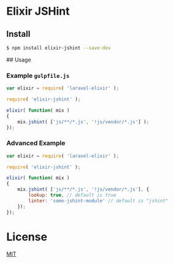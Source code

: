 # Elixir JSHint

## Install

```bash
$ npm install elixir-jshint --save-dev
```

## Usage

### Example `gulpfile.js`

```js
var elixir = require( 'laravel-elixir' );

require( 'elixir-jshint' );

elixir( function( mix )
{
    mix.jshint( ['js/**/*.js', '!js/vendor/*.js'] );
});
```

### Advanced Example

```js
var elixir = require( 'laravel-elixir' );

require( 'elixir-jshint' );

elixir( function( mix )
{
    mix.jshint( ['js/**/*.js', '!js/vendor/*.js'], {
        lookup: true, // default is true
        linter: 'some-jshint-module' // default is "jshint"
    });
});
```

# License

[MIT](/LICENSE)
